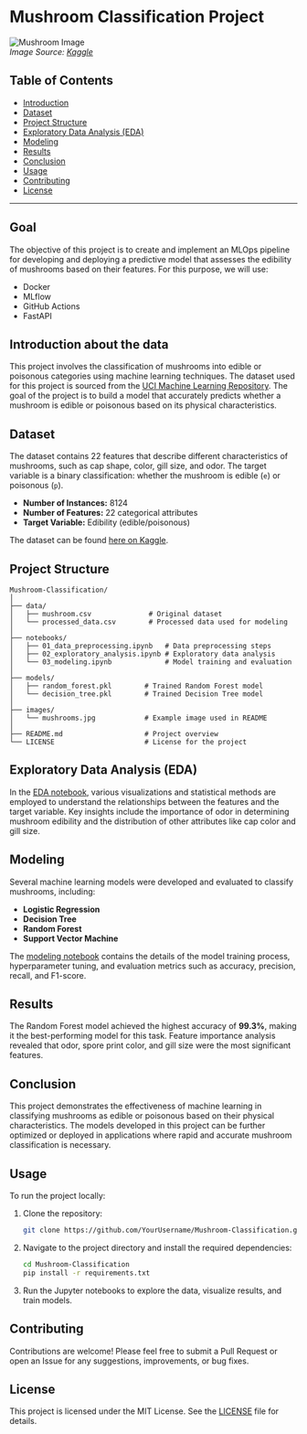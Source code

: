 
# Mushroom Classification Project

![Mushroom Image](assets/dataset-cover.jpg)  
*Image Source: [Kaggle](https://www.kaggle.com/datasets/uciml/mushroom-classification)*

## Table of Contents

- [Introduction](#introduction)
- [Dataset](#dataset)
- [Project Structure](#project-structure)
- [Exploratory Data Analysis (EDA)](#exploratory-data-analysis-eda)
- [Modeling](#modeling)
- [Results](#results)
- [Conclusion](#conclusion)
- [Usage](#usage)
- [Contributing](#contributing)
- [License](#license)

---
## Goal

The objective of this project is to create and implement an MLOps pipeline for developing and deploying a predictive model that assesses the edibility of mushrooms based on their features. For this purpose, we will use:
- Docker
- MLflow
- GitHub Actions
- FastAPI

## Introduction about the data

This project involves the classification of mushrooms into edible or poisonous categories using machine learning techniques. The dataset used for this project is sourced from the [UCI Machine Learning Repository](https://www.kaggle.com/datasets/uciml/mushroom-classification). The goal of the project is to build a model that accurately predicts whether a mushroom is edible or poisonous based on its physical characteristics.

## Dataset

The dataset contains 22 features that describe different characteristics of mushrooms, such as cap shape, color, gill size, and odor. The target variable is a binary classification: whether the mushroom is edible (`e`) or poisonous (`p`).

- **Number of Instances:** 8124
- **Number of Features:** 22 categorical attributes
- **Target Variable:** Edibility (edible/poisonous)

The dataset can be found [here on Kaggle](https://www.kaggle.com/datasets/uciml/mushroom-classification).

## Project Structure

```plaintext
Mushroom-Classification/
│
├── data/
│   ├── mushroom.csv              # Original dataset
│   └── processed_data.csv        # Processed data used for modeling
│
├── notebooks/
│   ├── 01_data_preprocessing.ipynb   # Data preprocessing steps
│   ├── 02_exploratory_analysis.ipynb # Exploratory data analysis
│   └── 03_modeling.ipynb             # Model training and evaluation
│
├── models/
│   ├── random_forest.pkl        # Trained Random Forest model
│   └── decision_tree.pkl        # Trained Decision Tree model
│
├── images/
│   └── mushrooms.jpg            # Example image used in README
│
├── README.md                    # Project overview
└── LICENSE                      # License for the project
```

## Exploratory Data Analysis (EDA)

In the [EDA notebook](notebooks/02_exploratory_analysis.ipynb), various visualizations and statistical methods are employed to understand the relationships between the features and the target variable. Key insights include the importance of odor in determining mushroom edibility and the distribution of other attributes like cap color and gill size.

## Modeling

Several machine learning models were developed and evaluated to classify mushrooms, including:

- **Logistic Regression**
- **Decision Tree**
- **Random Forest**
- **Support Vector Machine**

The [modeling notebook](notebooks/03_modeling.ipynb) contains the details of the model training process, hyperparameter tuning, and evaluation metrics such as accuracy, precision, recall, and F1-score.

## Results

The Random Forest model achieved the highest accuracy of **99.3%**, making it the best-performing model for this task. Feature importance analysis revealed that odor, spore print color, and gill size were the most significant features.

## Conclusion

This project demonstrates the effectiveness of machine learning in classifying mushrooms as edible or poisonous based on their physical characteristics. The models developed in this project can be further optimized or deployed in applications where rapid and accurate mushroom classification is necessary.

## Usage

To run the project locally:

1. Clone the repository:

    ```bash
    git clone https://github.com/YourUsername/Mushroom-Classification.git
    ```

2. Navigate to the project directory and install the required dependencies:

    ```bash
    cd Mushroom-Classification
    pip install -r requirements.txt
    ```

3. Run the Jupyter notebooks to explore the data, visualize results, and train models.

## Contributing

Contributions are welcome! Please feel free to submit a Pull Request or open an Issue for any suggestions, improvements, or bug fixes.

## License

This project is licensed under the MIT License. See the [LICENSE](LICENSE) file for details.
